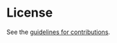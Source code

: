 # License

See the
[guidelines for contributions](https://github.com/hannestschofenig/key-attestation/blob/main/CONTRIBUTING.md).
